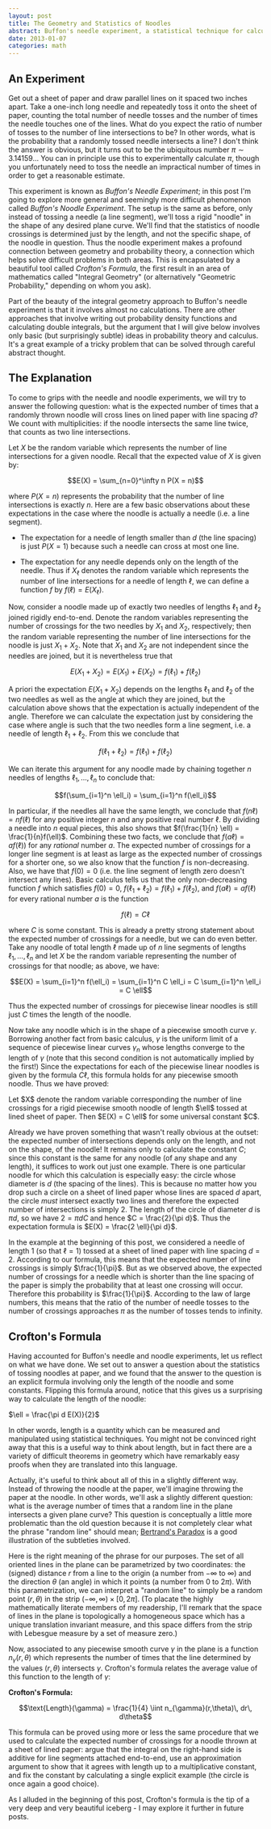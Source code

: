 ```yaml
---
layout: post
title: The Geometry and Statistics of Noodles
abstract: Buffon's needle experiment, a statistical technique for calculating $\pi$, hints at a deep interplay between geometry and probability.
date: 2013-01-07
categories: math
---
```


## An Experiment
Get out a sheet of paper and draw parallel lines on it spaced two inches apart. Take a one-inch long needle and repeatedly toss it onto the sheet of paper, counting the total number of needle tosses and the number of times the needle touches one of the lines. What do you expect the ratio of number of tosses to the number of line intersections to be? In other words, what is the probability that a randomly tossed needle intersects a line? I don't think the answer is obvious, but it turns out to be the ubiquitous number $\pi \sim 3.14159...$ You can in principle use this to experimentally calculate $\pi$, though you unfortunately need to toss the needle an impractical number of times in order to get a reasonable estimate.

This experiment is known as *Buffon's Needle Experiment*; in this post I'm going to explore more general and seemingly more difficult phenomenon called *Buffon's Noodle Experiment*. The setup is the same as before, only instead of tossing a needle (a line segment), we'll toss a rigid "noodle" in the shape of any desired plane curve. We'll find that the statistics of noodle crossings is determined just by the length, and not the specific shape, of the noodle in question. Thus the noodle experiment makes a profound connection between geometry and probability theory, a connection which helps solve difficult problems in both areas. This is encapsulated by a beautiful tool called *Crofton's Formula*, the first result in an area of mathematics called "Integral Geometry" (or alternatively "Geometric Probability," depending on whom you ask).

Part of the beauty of the integral geometry approach to Buffon's needle experiment is that it involves almost no calculations. There are other approaches that involve writing out probability density functions and calculating double integrals, but the argument that I will give below involves only basic (but surprisingly subtle) ideas in probability theory and calculus. It's a great example of a tricky problem that can be solved through careful abstract thought.

## The Explanation
To come to grips with the needle and noodle experiments, we will try to answer the following question: what is the expected number of times that a randomly thrown noodle will cross lines on lined paper with line spacing $d$? We count with multiplicities: if the noodle intersects the same line twice, that counts as two line intersections.

Let $X$ be the random variable which represents the number of line intersections for a given noodle. Recall that the expected value of $X$ is given by:

$$E(X) = \sum_{n=0}^\infty n P(X = n)$$

where $P(X = n)$ represents the probability that the number of line intersections is exactly $n$. Here are a few basic observations about these expectations in the case where the noodle is actually a needle (i.e. a line segment).

* The expectation for a needle of length smaller than $d$ (the line spacing) is just $P(X = 1)$ because such a needle can cross at most one line.

* The expectation for any needle depends only on the length of the needle. Thus if $X_\ell$ denotes the random variable which represents the number of line intersections for a needle of length $\ell$, we can define a function $f$ by $f(\ell) = E(X_\ell)$.

Now, consider a noodle made up of exactly two needles of lengths $\ell_1$ and $\ell_2$ joined rigidly end-to-end. Denote the random variables representing the number of crossings for the two needles by $X_1$ and $X_2$, respectively; then the random variable representing the number of line intersections for the noodle is just $X_1 + X_2$. Note that $X_1$ and $X_2$ are not independent since the needles are joined, but it is nevertheless true that

$$E(X_1 + X_2) = E(X_1) + E(X_2) = f(\ell_1) + f(\ell_2)$$

A priori the expectation $E(X_1 + X_2)$ depends on the lengths $\ell_1$ and $\ell_2$ of the two needles as well as the angle at which they are joined, but the calculation above shows that the expectation is actually independent of the angle. Therefore we can calculate the expectation just by considering the case where angle is such that the two needles form a line segment, i.e. a needle of length $\ell_1 + \ell_2$. From this we conclude that

$$f(\ell_1 + \ell_2) = f(\ell_1) + f(\ell_2)$$

We can iterate this argument for any noodle made by chaining together $n$ needles of lengths $\ell_1, \ldots, \ell_n$ to conclude that:

$$f(\sum_{i=1}^n \ell_i) = \sum_{i=1}^n f(\ell_i)$$

In particular, if the needles all have the same length, we conclude that $f(n \ell) = n f(\ell)$ for any positive integer $n$ and any positive real number $\ell$. By dividing a needle into $n$ equal pieces, this also shows that $f(\frac{1}{n} \ell) = \frac{1}{n}f(\ell)$. Combining these two facts, we conclude that $f(a \ell) = a f(\ell))$ for any _rational_ number $a$. The expected number of crossings for a longer line segment is at least as large as the expected number of crossings for a shorter one, so we also know that the function $f$ is non-decreasing. Also, we have that $f(0) = 0$ (i.e. the line segment of length zero doesn't intersect any lines). Basic calculus tells us that the only non-decreasing function $f$ which satisfies $f(0) = 0$, $f(\ell_1 + \ell_2) = f(\ell_1) + f(\ell_2)$, and $f(a \ell) = a f(\ell)$ for every rational number $a$ is the function

$$f(\ell) = C \ell$$

where $C$ is some constant. This is already a pretty strong statement about the expected number of crossings for a needle, but we can do even better. Take any noodle of total length $\ell$ made up of $n$ line segments of lengths $\ell_1, \ldots, \ell_n$ and let $X$ be the random variable representing the number of crossings for that noodle; as above, we have:

$$E(X) = \sum_{i=1}^n f(\ell_i) = \sum_{i=1}^n C \ell_i = C \sum_{i=1}^n \ell_i = C \ell$$

Thus the expected number of crossings for piecewise linear noodles is still just $C$ times the length of the noodle.

Now take any noodle which is in the shape of a piecewise smooth curve $\gamma$. Borrowing another fact from basic calculus, $\gamma$ is the uniform limit of a sequence of piecewise linear curves $\gamma_n$ whose lengths converge to the length of $\gamma$ (note that this second condition is not automatically implied by the first!) Since the expectations for each of the piecewise linear noodles is given by the formula $C \ell$, this formula holds for any piecewise smooth noodle. Thus we have proved:

<div class="proposition">
Let $X$ denote the random variable corresponding the number of line crossings for a rigid piecewise smooth noodle of length $\ell$ tossed at lined sheet of paper. Then $E(X) = C \ell$ for some universal constant $C$.
</div>

Already we have proven something that wasn't really obvious at the outset: the expected number of intersections depends only on the length, and not on the shape, of the noodle! It remains only to calculate the constant $C$; since this constant is the same for any noodle (of any shape and any length), it suffices to work out just one example. There is one particular noodle for which this calculation is especially easy: the circle whose diameter is $d$ (the spacing of the lines). This is because no matter how you drop such a circle on a sheet of lined paper whose lines are spaced $d$ apart, the circle _must_ intersect exactly two lines and therefore the expected number of intersections is simply $2$. The length of the circle of diameter $d$ is $\pi d$, so we have $2 = \pi d C$ and hence $C = \frac{2}{\pi d}$. Thus the expectation formula is $E(X) = \frac{2 \ell}{\pi d}$.

In the example at the beginning of this post, we considered a needle of length $1$ (so that $\ell = 1$) tossed at a sheet of lined paper with line spacing $d = 2$. According to our formula, this means that the expected number of line crossings is simply $\frac{1}{\pi}$. But as we observed above, the expected number of crossings for a needle which is shorter than the line spacing of the paper is simply the probability that at least one crossing will occur. Therefore this probability is $\frac{1}{\pi}$. According to the law of large numbers, this means that the ratio of the number of needle tosses to the number of crossings approaches $\pi$ as the number of tosses tends to infinity.

## Crofton's Formula
Having accounted for Buffon's needle and noodle experiments, let us reflect on what we have done. We set out to answer a question about the statistics of tossing noodles at paper, and we found that the answer to the question is an explicit formula involving only the length of the noodle and some constants. Flipping this formula around, notice that this gives us a surprising way to calculate the length of the noodle:

$\ell = \frac{\pi d E(X)}{2}$

In other words, length is a quantity which can be measured and manipulated using statistical techniques. You might not be convinced right away that this is a useful way to think about length, but in fact there are a variety of difficult theorems in geometry which have remarkably easy proofs when they are translated into this language.

Actually, it's useful to think about all of this in a slightly different way. Instead of throwing the noodle at the paper, we'll imagine throwing the paper at the noodle. In other words, we'll ask a slightly different question: what is the average number of times that a random line in the plane intersects a given plane curve? This question is conceptually a little more problematic than the old question because it is not completely clear what the phrase "random line" should mean; [Bertrand's Paradox](http://en.wikipedia.org/wiki/Bertrand_paradox_%28probability%29 "Bertrand's Paradox") is a good illustration of the subtleties involved.

Here is the right meaning of the phrase for our purposes. The set of all oriented lines in the plane can be parametrized by two coordinates: the (signed) distance $r$ from a line to the origin (a number from $-\infty$ to $\infty$) and the direction $\theta$ (an angle) in which it points (a number from $0$ to $2\pi$). With this parametrization, we can interpret a "random line" to simply be a random point $(r,\theta)$ in the strip $(-\infty,\infty) \times [0,2\pi]$.  (To placate the highly mathematically literate members of my readership, I'll remark that the space of lines in the plane is topologically a homogeneous space which has a unique translation invariant measure, and this space differs from the strip with Lebesgue measure by a set of measure zero.)  

Now, associated to any piecewise smooth curve $\gamma$ in the plane is a function $n_{\gamma}(r,\theta)$ which represents the number of times that the line determined by the values $(r,\theta)$ intersects $\gamma$.  Crofton's formula relates the average value of this function to the length of $\gamma$:

**Crofton's Formula:**

$$\text{Length}(\gamma) = \frac{1}{4} \iint n_{\gamma}(r,\theta)\, dr\, d\theta$$

This formula can be proved using more or less the same procedure that we used to calculate the expected number of crossings for a noodle thrown at a sheet of lined paper: argue that the integral on the right-hand side is additive for line segments attached end-to-end, use an approximation argument to show that it agrees with length up to a multiplicative constant, and fix the constant by calculating a single explicit example (the circle is once again a good choice).  

As I alluded in the beginning of this post, Crofton's formula is the tip of a very deep and very beautiful iceberg - I may explore it further in future posts.

